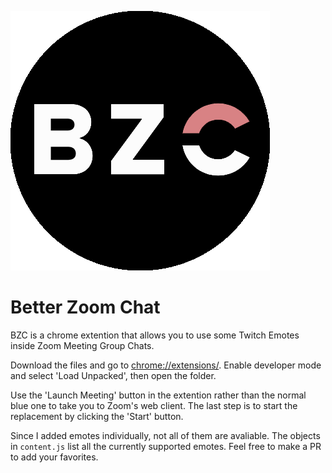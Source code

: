 ![logo](https://raw.githubusercontent.com/nadivgold/betterzoomchat/main/bzc.png)
# Better Zoom Chat

BZC is a chrome extention that allows you to use some Twitch Emotes inside Zoom Meeting Group Chats. 

Download the files and go to [chrome://extensions/](chrome://extensions/). 
Enable developer mode and select 'Load Unpacked', then open the folder.

Use the 'Launch Meeting' button in the extention rather than the normal blue one to take you to Zoom's web client.
The last step is to start the replacement by clicking the 'Start' button. 

Since I added emotes individually, not all of them are avaliable. The objects in `content.js` list all the currently supported emotes. Feel free to make a PR to add your favorites.
